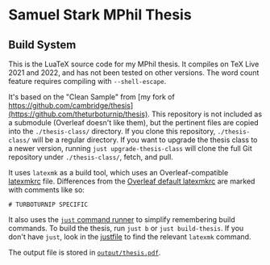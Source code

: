 # Samuel Stark MPhil Thesis

## Build System

This is the LuaTeX source code for my MPhil thesis.
It compiles on TeX Live 2021 and 2022, and has not been tested on other versions.
The word count feature requires compiling with `--shell-escape`.

It's based on the "Clean Sample" from [my fork of https://github.com/cambridge/thesis](https://github.com/theturboturnip/thesis).
This repository is not included as a submodule (Overleaf doesn't like them), but the pertinent files are copied into the `./thesis-class/` directory.
If you clone this repository, `./thesis-class/` will be a regular directory.
If you want to upgrade the thesis class to a newer version, running `just upgrade-thesis-class` will clone the full Git repository under `./thesis-class/`, fetch, and pull.

It uses `latexmk` as a build tool, which uses an Overleaf-compatible [latexmkrc](latexmkrc) file.
Differences from the [Overleaf default latexmkrc](https://www.overleaf.com/learn/how-to/How_does_Overleaf_compile_my_project%3F) are marked with comments like so:

```# TURBOTURNIP SPECIFIC```

It also uses the [`just` command runner](https://github.com/casey/just) to simplify remembering build commands.
To build the thesis, run `just b` or `just build-thesis`.
If you don't have `just`, look in the [justfile](justfile) to find the relevant `latexmk` command.

The output file is stored in [`output/thesis.pdf`](output/thesis.pdf).